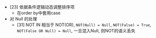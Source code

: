 - [23] 依据条件逻辑动态调整排序项
  - 在order by中套用case
- 对 Null 的处理
  - [31] NOT IN 相当于 NOT(OR), `NOT(Null) = Null`, `NOT(False) = True`, `NOT(False OR Null) = Null`, 一旦混入Null, 则NOT的语义丢失
